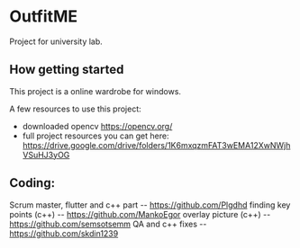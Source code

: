 # OutfitME

Project for university lab.

## How getting started

This project is a online wardrobe for windows.

A few resources to use this project:

- downloaded opencv https://opencv.org/
- full project resources you can get here: https://drive.google.com/drive/folders/1K6mxqzmFAT3wEMA12XwNWjhVSuHJ3yOG

## Coding: 
Scrum master, flutter and c++ part -- https://github.com/Plgdhd
finding key points (c++) -- https://github.com/MankoEgor
overlay picture (c++) -- https://github.com/semsotsemm
QA and c++ fixes -- https://github.com/skdin1239


